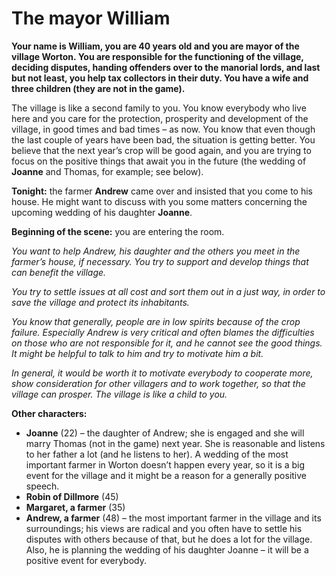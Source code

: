 # The mayor William

__Your name is William, you are 40 years old and you are mayor of the village Worton. You are responsible for the functioning of the village, deciding disputes, handing offenders over to the manorial lords, and last but not least, you help tax collectors in their duty. You have a wife and three children (they are not in the game).__

The village is like a second family to you. You know everybody who live here and you care for the protection, prosperity and development of the village, in good times and bad times – as now. You know that even though the last couple of years have been bad, the situation is getting better. You believe that the next year’s crop will be good again, and you are trying to focus on the positive things that await you in the future (the wedding of __Joanne__ and Thomas, for example; see below).

__Tonight:__ the farmer __Andrew__ came over and insisted that you come to his house. He might want to discuss with you some matters concerning the upcoming wedding of his daughter __Joanne__.

__Beginning of the scene:__ you are entering the room.

_You want to help Andrew, his daughter and the others you meet in the farmer’s house, if necessary. You try to support and develop things that can benefit the village._

_You try to settle issues at all cost and sort them out in a just way, in order to save the village and protect its inhabitants._

_You know that generally, people are in low spirits because of the crop failure. Especially Andrew is very critical and often blames the difficulties on those who are not responsible for it, and he cannot see the good things. It might be helpful to talk to him and try to motivate him a bit._

_In general, it would be worth it to motivate everybody to cooperate more, show consideration for other villagers and to work together, so that the village can prosper. The village is like a child to you._

__Other characters:__

- __Joanne__ (22) – the daughter of Andrew; she is engaged and she will marry Thomas (not in the game) next year. She is reasonable and listens to her father a lot (and he listens to her). A wedding of the most important farmer in Worton doesn’t happen every year, so it is a big event for the village and it might be a reason for a generally positive speech.
- __Robin of Dillmore__ (45)
- __Margaret, a farmer__ (35)
- __Andrew, a farmer__ (48) – the most important farmer in the village and its surroundings; his views are radical and you often have to settle his disputes with others because of that, but he does a lot for the village. Also, he is planning the wedding of his daughter Joanne – it will be a positive event for everybody.
